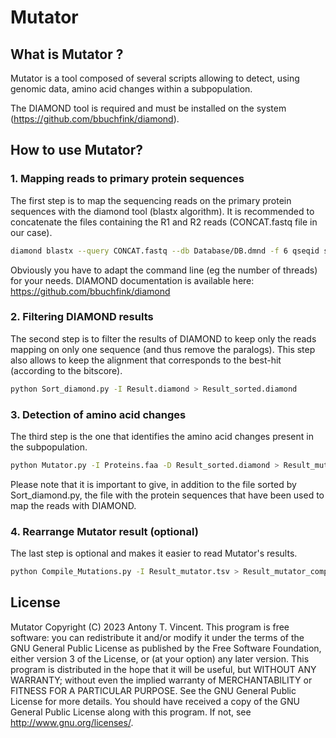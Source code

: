 # Mutator
## What is Mutator ?
Mutator is a tool composed of several scripts allowing to detect, using genomic data, amino acid changes within a subpopulation.

The DIAMOND tool is required and must be installed on the system (https://github.com/bbuchfink/diamond).
## How to use Mutator?
### 1. Mapping reads to primary protein sequences

The first step is to map the sequencing reads on the primary protein sequences with the diamond tool (blastx algorithm). It is recommended to concatenate the files containing the R1 and R2 reads (CONCAT.fastq file in our case).


```sh
diamond blastx --query CONCAT.fastq --db Database/DB.dmnd -f 6 qseqid sseqid slen sstart send evalue pident qcovhsp btop bitscore -k 0 -e 1e-10 -c 1 -p 14 --out Result.diamond
```
Obviously you have to adapt the command line (eg the number of threads) for your needs. DIAMOND documentation is available here:
https://github.com/bbuchfink/diamond

### 2. Filtering DIAMOND results
The second step is to filter the results of DIAMOND to keep only the reads mapping on only one sequence (and thus remove the paralogs). This step also allows to keep the alignment that corresponds to the best-hit (according to the bitscore).

```sh
python Sort_diamond.py -I Result.diamond > Result_sorted.diamond
```
### 3. Detection of amino acid changes

The third step is the one that identifies the amino acid changes present in the subpopulation.

```sh
python Mutator.py -I Proteins.faa -D Result_sorted.diamond > Result_mutator.tsv
```
Please note that it is important to give, in addition to the file sorted by Sort_diamond.py, the file with the protein sequences that have been used to map the reads with DIAMOND.

### 4. Rearrange Mutator result (optional)
The last step is optional and makes it easier to read Mutator's results.
```sh
python Compile_Mutations.py -I Result_mutator.tsv > Result_mutator_compiled.tsv
```
## License
Mutator Copyright (C) 2023 Antony T. Vincent. This program is free software: you can redistribute it and/or modify it under the terms of the GNU General Public License as published by the Free Software Foundation, either version 3 of the License, or (at your option) any later version. This program is distributed in the hope that it will be useful, but WITHOUT ANY WARRANTY; without even the implied warranty of MERCHANTABILITY or FITNESS FOR A PARTICULAR PURPOSE. See the GNU General Public License for more details. You should have received a copy of the GNU General Public License along with this program. If not, see http://www.gnu.org/licenses/.